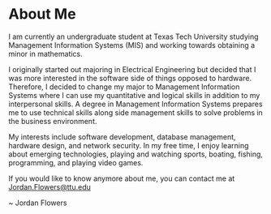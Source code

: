 # About Me

I am currently an undergraduate student at Texas Tech University studying Management Information Systems (MIS) and working towards obtaining a minor in mathematics. 

I originally started out majoring in Electrical Engineering but decided that I was more interested in the software side of things opposed to hardware. Therefore, I decided to change my major to Management Information Systems where I can use my quantitative and logical skills  in addition to my interpersonal skills. A degree in Management Information Systems prepares me to use technical skills along side management skills to solve problems in the business environment.

My interests include software development, database management, hardware design, and network security. In my free time, I enjoy learning about emerging technologies, playing and watching sports, boating, fishing, programming, and playing video games.

If you would like to know anymore about me, you can contact me at Jordan.Flowers@ttu.edu

~ Jordan Flowers
